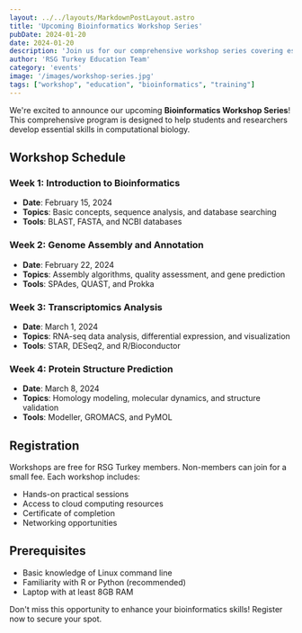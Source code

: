 ```yaml
---
layout: ../../layouts/MarkdownPostLayout.astro
title: 'Upcoming Bioinformatics Workshop Series'
pubDate: 2024-01-20
date: 2024-01-20
description: 'Join us for our comprehensive workshop series covering essential bioinformatics tools and techniques.'
author: 'RSG Turkey Education Team'
category: 'events'
image: '/images/workshop-series.jpg'
tags: ["workshop", "education", "bioinformatics", "training"]
---
```


We're excited to announce our upcoming **Bioinformatics Workshop Series**! This comprehensive program is designed to help students and researchers develop essential skills in computational biology.

## Workshop Schedule

### Week 1: Introduction to Bioinformatics
- **Date**: February 15, 2024
- **Topics**: Basic concepts, sequence analysis, and database searching
- **Tools**: BLAST, FASTA, and NCBI databases

### Week 2: Genome Assembly and Annotation
- **Date**: February 22, 2024
- **Topics**: Assembly algorithms, quality assessment, and gene prediction
- **Tools**: SPAdes, QUAST, and Prokka

### Week 3: Transcriptomics Analysis
- **Date**: March 1, 2024
- **Topics**: RNA-seq data analysis, differential expression, and visualization
- **Tools**: STAR, DESeq2, and R/Bioconductor

### Week 4: Protein Structure Prediction
- **Date**: March 8, 2024
- **Topics**: Homology modeling, molecular dynamics, and structure validation
- **Tools**: Modeller, GROMACS, and PyMOL

## Registration

Workshops are free for RSG Turkey members. Non-members can join for a small fee. Each workshop includes:

- Hands-on practical sessions
- Access to cloud computing resources
- Certificate of completion
- Networking opportunities

## Prerequisites

- Basic knowledge of Linux command line
- Familiarity with R or Python (recommended)
- Laptop with at least 8GB RAM

Don't miss this opportunity to enhance your bioinformatics skills! Register now to secure your spot.